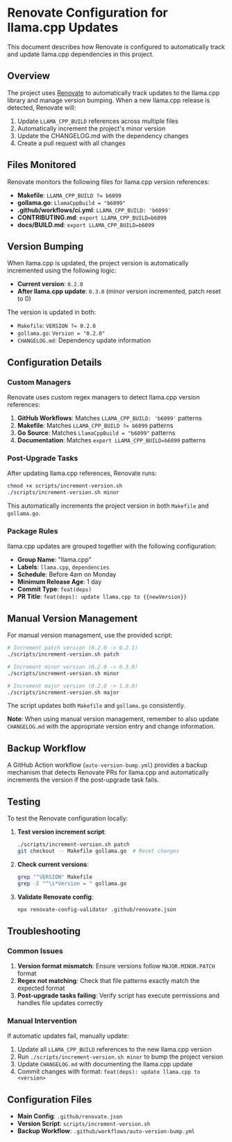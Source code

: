 # Renovate Configuration for llama.cpp Updates

This document describes how Renovate is configured to automatically track and update llama.cpp dependencies in this project.

## Overview

The project uses [Renovate](https://docs.renovatebot.com/) to automatically track updates to the llama.cpp library and manage version bumping. When a new llama.cpp release is detected, Renovate will:

1. Update `LLAMA_CPP_BUILD` references across multiple files
2. Automatically increment the project's minor version
3. Update the CHANGELOG.md with the dependency changes
4. Create a pull request with all changes

## Files Monitored

Renovate monitors the following files for llama.cpp version references:

- **Makefile**: `LLAMA_CPP_BUILD ?= b6099`
- **gollama.go**: `LlamaCppBuild = "b6099"`
- **.github/workflows/ci.yml**: `LLAMA_CPP_BUILD: 'b6099'`
- **CONTRIBUTING.md**: `export LLAMA_CPP_BUILD=b6099`
- **docs/BUILD.md**: `export LLAMA_CPP_BUILD=b6099`

## Version Bumping

When llama.cpp is updated, the project version is automatically incremented using the following logic:

- **Current version**: `0.2.0`
- **After llama.cpp update**: `0.3.0` (minor version incremented, patch reset to 0)

The version is updated in both:
- `Makefile`: `VERSION ?= 0.2.0`
- `gollama.go`: `Version = "0.2.0"`
- `CHANGELOG.md`: Dependency update information

## Configuration Details

### Custom Managers

Renovate uses custom regex managers to detect llama.cpp version references:

1. **GitHub Workflows**: Matches `LLAMA_CPP_BUILD: 'b6099'` patterns
2. **Makefile**: Matches `LLAMA_CPP_BUILD ?= b6099` patterns  
3. **Go Source**: Matches `LlamaCppBuild = "b6099"` patterns
4. **Documentation**: Matches `export LLAMA_CPP_BUILD=b6099` patterns

### Post-Upgrade Tasks

After updating llama.cpp references, Renovate runs:

```bash
chmod +x scripts/increment-version.sh
./scripts/increment-version.sh minor
```

This automatically increments the project version in both `Makefile` and `gollama.go`.

### Package Rules

llama.cpp updates are grouped together with the following configuration:

- **Group Name**: "llama.cpp"
- **Labels**: `llama.cpp`, `dependencies`
- **Schedule**: Before 4am on Monday
- **Minimum Release Age**: 1 day
- **Commit Type**: `feat(deps)`
- **PR Title**: `feat(deps): update llama.cpp to {{newVersion}}`

## Manual Version Management

For manual version management, use the provided script:

```bash
# Increment patch version (0.2.0 -> 0.2.1)
./scripts/increment-version.sh patch

# Increment minor version (0.2.0 -> 0.3.0)  
./scripts/increment-version.sh minor

# Increment major version (0.2.0 -> 1.0.0)
./scripts/increment-version.sh major
```

The script updates both `Makefile` and `gollama.go` consistently.

**Note**: When using manual version management, remember to also update `CHANGELOG.md` with the appropriate version entry and change information.

## Backup Workflow

A GitHub Action workflow (`auto-version-bump.yml`) provides a backup mechanism that detects Renovate PRs for llama.cpp and automatically increments the version if the post-upgrade task fails.

## Testing

To test the Renovate configuration locally:

1. **Test version increment script**:
   ```bash
   ./scripts/increment-version.sh patch
   git checkout -- Makefile gollama.go  # Reset changes
   ```

2. **Check current versions**:
   ```bash
   grep "^VERSION" Makefile
   grep -E "^\s*Version = " gollama.go
   ```

3. **Validate Renovate config**:
   ```bash
   npx renovate-config-validator .github/renovate.json
   ```

## Troubleshooting

### Common Issues

1. **Version format mismatch**: Ensure versions follow `MAJOR.MINOR.PATCH` format
2. **Regex not matching**: Check that file patterns exactly match the expected format
3. **Post-upgrade tasks failing**: Verify script has execute permissions and handles file updates correctly

### Manual Intervention

If automatic updates fail, manually update:

1. Update all `LLAMA_CPP_BUILD` references to the new llama.cpp version
2. Run `./scripts/increment-version.sh minor` to bump the project version
3. Update `CHANGELOG.md` with documenting the llama.cpp update
4. Commit changes with format: `feat(deps): update llama.cpp to <version>`

## Configuration Files

- **Main Config**: `.github/renovate.json`
- **Version Script**: `scripts/increment-version.sh`
- **Backup Workflow**: `.github/workflows/auto-version-bump.yml`
